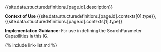 {{site.data.structuredefinitions.[page.id].description}}

**Context of Use**  {{site.data.structuredefinitions.[page.id].contexts[0].type}}, {{site.data.structuredefinitions.[page.id].contexts[1].type}}

**Implementation Guidance:**
For use in defining the SearchParameter Capabilities in this IG.


{% include link-list.md %}
